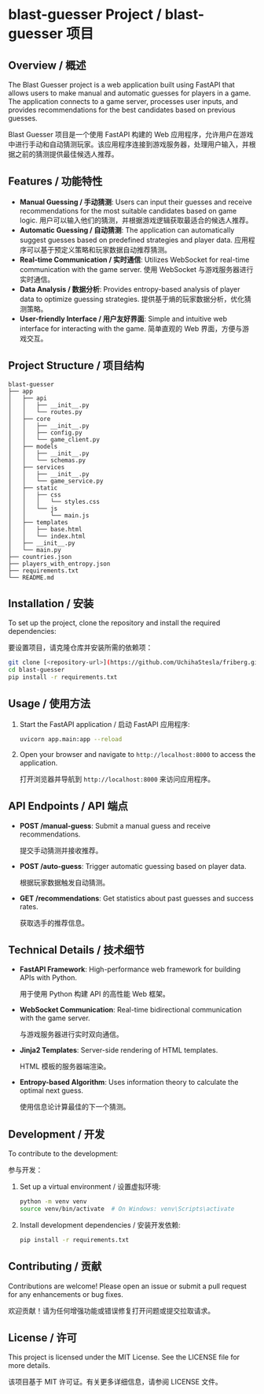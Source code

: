 # blast-guesser Project / blast-guesser 项目

## Overview / 概述
The Blast Guesser project is a web application built using FastAPI that allows users to make manual and automatic guesses for players in a game. The application connects to a game server, processes user inputs, and provides recommendations for the best candidates based on previous guesses.

Blast Guesser 项目是一个使用 FastAPI 构建的 Web 应用程序，允许用户在游戏中进行手动和自动猜测玩家。该应用程序连接到游戏服务器，处理用户输入，并根据之前的猜测提供最佳候选人推荐。

## Features / 功能特性
- **Manual Guessing / 手动猜测**: Users can input their guesses and receive recommendations for the most suitable candidates based on game logic.
  用户可以输入他们的猜测，并根据游戏逻辑获取最适合的候选人推荐。
- **Automatic Guessing / 自动猜测**: The application can automatically suggest guesses based on predefined strategies and player data.
  应用程序可以基于预定义策略和玩家数据自动推荐猜测。
- **Real-time Communication / 实时通信**: Utilizes WebSocket for real-time communication with the game server.
  使用 WebSocket 与游戏服务器进行实时通信。
- **Data Analysis / 数据分析**: Provides entropy-based analysis of player data to optimize guessing strategies.
  提供基于熵的玩家数据分析，优化猜测策略。
- **User-friendly Interface / 用户友好界面**: Simple and intuitive web interface for interacting with the game.
  简单直观的 Web 界面，方便与游戏交互。

## Project Structure / 项目结构
```
blast-guesser
├── app
│   ├── api
│   │   ├── __init__.py
│   │   └── routes.py
│   ├── core
│   │   ├── __init__.py
│   │   ├── config.py
│   │   └── game_client.py
│   ├── models
│   │   ├── __init__.py
│   │   └── schemas.py
│   ├── services
│   │   ├── __init__.py
│   │   └── game_service.py
│   ├── static
│   │   ├── css
│   │   │   └── styles.css
│   │   └── js
│   │       └── main.js
│   ├── templates
│   │   ├── base.html
│   │   └── index.html
│   ├── __init__.py
│   └── main.py
├── countries.json
├── players_with_entropy.json
├── requirements.txt
└── README.md
```

## Installation / 安装
To set up the project, clone the repository and install the required dependencies:

要设置项目，请克隆仓库并安装所需的依赖项：

```bash
git clone [<repository-url>](https://github.com/UchihaStesla/friberg.git)
cd blast-guesser
pip install -r requirements.txt
```

## Usage / 使用方法
1. Start the FastAPI application / 启动 FastAPI 应用程序:
   ```bash
   uvicorn app.main:app --reload
   ```
2. Open your browser and navigate to `http://localhost:8000` to access the application.
   
   打开浏览器并导航到 `http://localhost:8000` 来访问应用程序。

## API Endpoints / API 端点
- **POST /manual-guess**: Submit a manual guess and receive recommendations.
  
  提交手动猜测并接收推荐。
  
- **POST /auto-guess**: Trigger automatic guessing based on player data.
  
  根据玩家数据触发自动猜测。

- **GET /recommendations**: Get statistics about past guesses and success rates.
  
  获取选手的推荐信息。

## Technical Details / 技术细节
- **FastAPI Framework**: High-performance web framework for building APIs with Python.
  
  用于使用 Python 构建 API 的高性能 Web 框架。
  
- **WebSocket Communication**: Real-time bidirectional communication with the game server.
  
  与游戏服务器进行实时双向通信。
  
- **Jinja2 Templates**: Server-side rendering of HTML templates.
  
  HTML 模板的服务器端渲染。
  
- **Entropy-based Algorithm**: Uses information theory to calculate the optimal next guess.
  
  使用信息论计算最佳的下一个猜测。

## Development / 开发
To contribute to the development:

参与开发：

1. Set up a virtual environment / 设置虚拟环境:
   ```bash
   python -m venv venv
   source venv/bin/activate  # On Windows: venv\Scripts\activate
   ```

2. Install development dependencies / 安装开发依赖:
   ```bash
   pip install -r requirements.txt
   ```


## Contributing / 贡献
Contributions are welcome! Please open an issue or submit a pull request for any enhancements or bug fixes.

欢迎贡献！请为任何增强功能或错误修复打开问题或提交拉取请求。

## License / 许可
This project is licensed under the MIT License. See the LICENSE file for more details.

该项目基于 MIT 许可证。有关更多详细信息，请参阅 LICENSE 文件。
